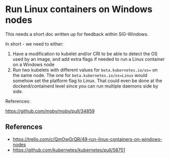 Run Linux containers on Windows nodes
=====================================

This needs a short doc written up for feedback within SIG-Windows.

In short - we need to either:
1) Have a modification to kubelet and/or CRI to be able to detect the OS used by an image, and add extra flags if needed to run a Linux container on a Windows node
2) Run two kubelets with different values for `beta.kubernetes.io/os=` on the same node. The one for `beta.kubernetes.io/os=Linux` would somehow set the platform flag to Linux. That could even be done at the dockerd/containerd level since you can run multiple daemons side by side.


References:

https://github.com/moby/moby/pull/34859 



References
----------

* https://trello.com/c/QmOwGrQR/49-run-linux-containers-on-windows-nodes
* https://github.com/kubernetes/kubernetes/pull/58751